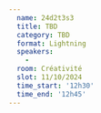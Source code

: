 ```yaml
---
  name: 24d2t3s3
  title: TBD
  category: TBD
  format: Lightning
  speakers: 
    - 
  room: Créativité
  slot: 11/10/2024
  time_start: '12h30'
  time_end: '12h45'
---
```

